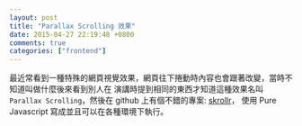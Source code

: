 ```yaml
---
layout: post
title: "Parallax Scrolling 效果"
date: 2015-04-27 22:19:48 +0800
comments: true
categories: ["frontend"]
---
```


<!-- more -->

最近常看到一種特殊的網頁視覺效果，網頁往下捲動時內容也會跟著改變，當時不知道叫做什麼後來看到別人在
演講時提到相同的東西才知道這種效果名叫 `Parallax Scrolling`，然後在 github 上有個不錯的專案: [skrollr]，
使用 Pure Javascript 寫成並且可以在各種環境下執行。


[skrollr]:https://github.com/Prinzhorn/skrollr